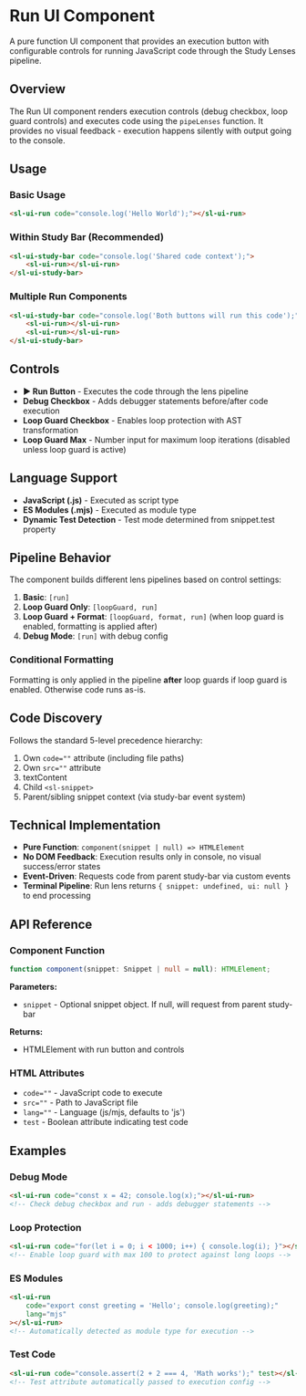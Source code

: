 # Run UI Component

A pure function UI component that provides an execution button with configurable controls for running JavaScript code through the Study Lenses pipeline.

## Overview

The Run UI component renders execution controls (debug checkbox, loop guard controls) and executes code using the `pipeLenses` function. It provides no visual feedback - execution happens silently with output going to the console.

## Usage

### Basic Usage

```html
<sl-ui-run code="console.log('Hello World');"></sl-ui-run>
```

### Within Study Bar (Recommended)

```html
<sl-ui-study-bar code="console.log('Shared code context');">
	<sl-ui-run></sl-ui-run>
</sl-ui-study-bar>
```

### Multiple Run Components

```html
<sl-ui-study-bar code="console.log('Both buttons will run this code');">
	<sl-ui-run></sl-ui-run>
	<sl-ui-run></sl-ui-run>
</sl-ui-study-bar>
```

## Controls

- **▶️ Run Button** - Executes the code through the lens pipeline
- **Debug Checkbox** - Adds debugger statements before/after code execution
- **Loop Guard Checkbox** - Enables loop protection with AST transformation
- **Loop Guard Max** - Number input for maximum loop iterations (disabled unless loop guard is active)

## Language Support

- **JavaScript (.js)** - Executed as script type
- **ES Modules (.mjs)** - Executed as module type
- **Dynamic Test Detection** - Test mode determined from snippet.test property

## Pipeline Behavior

The component builds different lens pipelines based on control settings:

1. **Basic**: `[run]`
2. **Loop Guard Only**: `[loopGuard, run]`
3. **Loop Guard + Format**: `[loopGuard, format, run]` (when loop guard is enabled, formatting is applied after)
4. **Debug Mode**: `[run]` with debug config

### Conditional Formatting

Formatting is only applied in the pipeline **after** loop guards if loop guard is enabled. Otherwise code runs as-is.

## Code Discovery

Follows the standard 5-level precedence hierarchy:

1. Own `code=""` attribute (including file paths)
2. Own `src=""` attribute
3. textContent
4. Child `<sl-snippet>`
5. Parent/sibling snippet context (via study-bar event system)

## Technical Implementation

- **Pure Function**: `component(snippet | null) => HTMLElement`
- **No DOM Feedback**: Execution results only in console, no visual success/error states
- **Event-Driven**: Requests code from parent study-bar via custom events
- **Terminal Pipeline**: Run lens returns `{ snippet: undefined, ui: null }` to end processing

## API Reference

### Component Function

```typescript
function component(snippet: Snippet | null = null): HTMLElement;
```

**Parameters:**

- `snippet` - Optional snippet object. If null, will request from parent study-bar

**Returns:**

- HTMLElement with run button and controls

### HTML Attributes

- `code=""` - JavaScript code to execute
- `src=""` - Path to JavaScript file
- `lang=""` - Language (js/mjs, defaults to 'js')
- `test` - Boolean attribute indicating test code

## Examples

### Debug Mode

```html
<sl-ui-run code="const x = 42; console.log(x);"></sl-ui-run>
<!-- Check debug checkbox and run - adds debugger statements -->
```

### Loop Protection

```html
<sl-ui-run code="for(let i = 0; i < 1000; i++) { console.log(i); }"></sl-ui-run>
<!-- Enable loop guard with max 100 to protect against long loops -->
```

### ES Modules

```html
<sl-ui-run
	code="export const greeting = 'Hello'; console.log(greeting);"
	lang="mjs"
></sl-ui-run>
<!-- Automatically detected as module type for execution -->
```

### Test Code

```html
<sl-ui-run code="console.assert(2 + 2 === 4, 'Math works');" test></sl-ui-run>
<!-- Test attribute automatically passed to execution config -->
```

